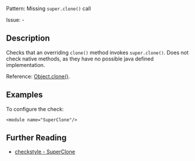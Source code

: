 Pattern: Missing `super.clone()` call

Issue: -

## Description

Checks that an overriding `clone()` method invokes `super.clone()`. Does not check native methods, as they have no possible java defined implementation. 

Reference: [Object.clone()](https://docs.oracle.com/javase/7/docs/api/java/lang/Object.html#clone%28%29). 

## Examples

To configure the check: 
    
    
    <module name="SuperClone"/>

## Further Reading

* [checkstyle - SuperClone](http://checkstyle.sourceforge.net/config_coding.html#SuperClone)